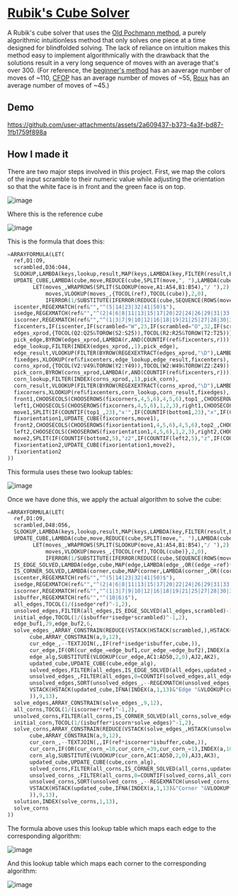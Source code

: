 # [Rubik's Cube Solver](https://docs.google.com/spreadsheets/d/10OTPkxLJdIL_NgJDqd0XcLkZhfuBC6HyFQo6GIUBLqs/)

A Rubik's cube solver that uses the [Old Pochmann method](https://ruwix.com/the-rubiks-cube/how-to-solve-the-rubiks-cube-blindfolded-tutorial/), a purely algorithmic intuitionless method that only solves one piece at a time designed for blindfolded solving. The lack of reliance on intuition makes this method easy to implement algorithmically with the drawback that the solutions result in a very long sequence of moves with an average that's over 300. (For reference, the [beginner's method](https://ruwix.com/the-rubiks-cube/how-to-solve-the-rubiks-cube-beginners-method/) has an aaverage number of moves of ~110, [CFOP](https://ruwix.com/the-rubiks-cube/advanced-cfop-fridrich/) has an average number of moves of ~55, [Roux](https://ruwix.com/the-rubiks-cube/different-rubiks-cube-solving-methods/roux-method/) has an average number of moves of ~45.)

## Demo

https://github.com/user-attachments/assets/2a609437-b373-4a3f-bd87-1fb1759f898a

## How I made it

There are two major steps involved in this project. First, we map the colors of the input scramble to their numeric value while adjusting the orientation so that the white face is in front and the green face is on top.

![image](https://github.com/user-attachments/assets/8a29a34b-d741-4dc3-9170-c147eba941bb)

Where this is the reference cube

![image](https://github.com/user-attachments/assets/7cf0ad03-6939-4ef0-a2c4-394632102c8d)

This is the formula that does this:

```py
=ARRAYFORMULA(LET(
  ref,D1:O9,
  scrambled,D36:O44,
  SLOOKUP,LAMBDA(keys,lookup,result,MAP(keys,LAMBDA(key,FILTER(result,EXACT(key,lookup))))),
  UPDATE_CUBE,LAMBDA(cube,move,REDUCE(cube,SPLIT(move,", "),LAMBDA(cube,move,
        LET(moves_,WRAPROWS(SPLIT(SLOOKUP(move,A1:A54,B1:B54),"/ "),2),
            moves,VLOOKUP(moves_,{TOCOL(ref),TOCOL(cube)},2,0),
            IFERROR(1/SUBSTITUTE(IFERROR(REDUCE(cube,SEQUENCE(ROWS(moves)),LAMBDA(cube,i,IF(cube=INDEX(moves,i,1),INDEX(moves,i,2)&"#",cube))),cube),"#",)^-1))))),
  iscenter,REGEXMATCH(ref&"","^(5|14|23|32|41|50)$"),
  isedge,REGEXMATCH(ref&"","^(2|4|6|8|11|13|15|17|20|22|24|26|29|31|33|35|38|40|42|44|47|49|51|53)$"),
  iscorner,REGEXMATCH(ref&"","^(1|3|7|9|10|12|16|18|19|21|25|27|28|30|34|36|37|39|43|45|46|48|52|54)$"),
  fixcenters,IF(iscenter,IF(scrambled="W",23,IF(scrambled="O",32,IF(scrambled="G",5,IF(scrambled="R",14,IF(scrambled="B",50,41))))),scrambled),
  edges_xprod,{TOCOL(Q2:Q25&TOROW(S2:S25)),TOCOL(R2:R25&TOROW(T2:T25))},
  pick_edge,BYROW(edges_xprod,LAMBDA(r,AND(COUNTIF(ref&fixcenters,r)))),
  edge_lookup,FILTER(INDEX(edges_xprod,,1),pick_edge),
  edge_result,VLOOKUP(FILTER(BYROW(REGEXEXTRACT(edges_xprod,"\D"),LAMBDA(r,JOIN(,r))),pick_edge),{S2:S25&T2:T25,Q2:Q25},2,0),
  fixedges,XLOOKUP(ref&fixcenters,edge_lookup,edge_result,fixcenters),
  corns_xprod,{TOCOL(V2:V49&TOROW(Y2:Y49)),TOCOL(W2:W49&TOROW(Z2:Z49)),TOCOL(X2:X49&TOROW(AA2:AA49))},
  pick_corn,BYROW(corns_xprod,LAMBDA(r,AND(COUNTIF(ref&fixcenters,r)))),
  corn_lookup,FILTER(INDEX(corns_xprod,,1),pick_corn),
  corn_result,VLOOKUP(FILTER(BYROW(REGEXEXTRACT(corns_xprod,"\D"),LAMBDA(r,JOIN(,r))),pick_corn),{Y2:Y49&Z2:Z49&AA2:AA49,V2:V49},2,0),
  fixcorners,XLOOKUP(ref&fixcenters,corn_lookup,corn_result,fixedges),
  front1,CHOOSECOLS(CHOOSEROWS(fixcorners,4,5,6),4,5,6),top1_,CHOOSEROWS(CHOOSECOLS(fixcorners,4,5,6),1,2,3),bottom1,CHOOSEROWS(CHOOSECOLS(fixcorners,4,5,6),7,8,9),
  left1,CHOOSECOLS(CHOOSEROWS(fixcorners,4,5,6),1,2,3),right1,CHOOSECOLS(CHOOSEROWS(fixcorners,4,5,6),7,8,9),back1,CHOOSECOLS(CHOOSEROWS(fixcorners,4,5,6),10,11,12),
  move1,SPLIT(IF(COUNTIF(top1_,23),"x'",IF(COUNTIF(bottom1,23),"x",IF(COUNTIF(left1,23),"y'",IF(COUNTIF(right1,23),"y",IF(COUNTIF(back1,23),"x2",))))),", "),
  fixorientation1,UPDATE_CUBE(fixcorners,move1),
  front2,CHOOSECOLS(CHOOSEROWS(fixorientation1,4,5,6),4,5,6),top2_,CHOOSEROWS(CHOOSECOLS(fixorientation1,4,5,6),1,2,3),bottom2,CHOOSEROWS(CHOOSECOLS(fixorientation1,4,5,6),7,8,9),
  left2,CHOOSECOLS(CHOOSEROWS(fixorientation1,4,5,6),1,2,3),right2,CHOOSECOLS(CHOOSEROWS(fixorientation1,4,5,6),7,8,9),back2,CHOOSECOLS(CHOOSEROWS(fixorientation1,4,5,6),10,11,12),
  move2,SPLIT(IF(COUNTIF(bottom2,5),"z2",IF(COUNTIF(left2,5),"z",IF(COUNTIF(right2,5),"z'",))),", "),
  fixorientation2,UPDATE_CUBE(fixorientation1,move2),
  fixorientation2
))
```

This formula uses these two lookup tables:

![image](https://github.com/user-attachments/assets/aa4f247b-e25a-4f16-9423-a99ae82991b8)

Once we have done this, we apply the actual algorithm to solve the cube:

```py
=ARRAYFORMULA(LET(
  ref,D1:O9,
  scrambled,D48:O56,
  SLOOKUP,LAMBDA(keys,lookup,result,MAP(keys,LAMBDA(key,FILTER(result,EXACT(key,lookup))))),
  UPDATE_CUBE,LAMBDA(cube,move,REDUCE(cube,SPLIT(move,", "),LAMBDA(cube,move,
        LET(moves_,WRAPROWS(SPLIT(SLOOKUP(move,A1:A54,B1:B54),"/ "),2),
            moves,VLOOKUP(moves_,{TOCOL(ref),TOCOL(cube)},2,0),
            IFERROR(1/SUBSTITUTE(IFERROR(REDUCE(cube,SEQUENCE(ROWS(moves)),LAMBDA(cube,i,IF(cube=INDEX(moves,i,1),INDEX(moves,i,2)&"#",cube))),cube),"#",)^-1))))),
  IS_EDGE_SOLVED,LAMBDA(edge,cube,MAP(edge,LAMBDA(edge_,OR((edge_=ref)*(edge_=cube))))),
  IS_CORNER_SOLVED,LAMBDA(corner,cube,MAP(corner,LAMBDA(corner_,OR((corner_=ref)*(corner_=cube))))),
  iscenter,REGEXMATCH(ref&"","^(5|14|23|32|41|50)$"),
  isedge,REGEXMATCH(ref&"","^(2|4|6|8|11|13|15|17|20|22|24|26|29|31|33|35|38|40|42|44|47|49|51|53)$"),
  iscorner,REGEXMATCH(ref&"","^(1|3|7|9|10|12|16|18|19|21|25|27|28|30|34|36|37|39|43|45|46|48|52|54)$"),
  isbuffer,REGEXMATCH(ref&"","^(10|6)$"),
  all_edges,TOCOL(1/(isedge*ref)^-1,2),
  unsolved_edges,FILTER(all_edges,IS_EDGE_SOLVED(all_edges,scrambled)-1),
  initial_edge,TOCOL(1/(isbuffer*isedge*scrambled)^-1,2),
  edge_buf1,29,edge_buf2,6,
  solve_edges_,ARRAY_CONSTRAIN(REDUCE(VSTACK(HSTACK(scrambled,),HSTACK(unsolved_edges,initial_edge)),SEQUENCE(20),LAMBDA(a,i,LET(
       cube,ARRAY_CONSTRAIN(a,9,12),
       cur_edge_,--TEXTJOIN(,,IF(ref*isedge*isbuffer,cube,)),
       cur_edge,IF(OR(cur_edge_=edge_buf1,cur_edge_=edge_buf2),INDEX(a,10,1),cur_edge_),
       edge_alg,SUBSTITUTE(VLOOKUP(cur_edge,AC1:AD50,2,0),AJ2,AK2),
       updated_cube,UPDATE_CUBE(cube,edge_alg),
       solved_edges,FILTER(all_edges,IS_EDGE_SOLVED(all_edges,updated_cube)),
       unsolved_edges_,FILTER(all_edges,0=COUNTIF(solved_edges,all_edges)),
       unsolved_edges,SORT(unsolved_edges_,--REGEXMATCH(unsolved_edges_&"","^(6|29)$"),1),
       VSTACK(HSTACK(updated_cube,IFNA(INDEX(a,1,13)&"Edge "&VLOOKUP(cur_edge,AF1:AG49,2,0)&": "&edge_alg&CHAR(10),INDEX(a,1,13))),HSTACK(unsolved_edges,solved_edges)))
       )),9,13),
  solve_edges,ARRAY_CONSTRAIN(solve_edges_,9,12),
  all_corns,TOCOL(1/(iscorner*ref)^-1,2),
  unsolved_corns,FILTER(all_corns,IS_CORNER_SOLVED(all_corns,solve_edges)-1),
  initial_corn,TOCOL(1/(isbuffer*iscorn*solve_edges)^-1,2),
  solve_corns,ARRAY_CONSTRAIN(REDUCE(VSTACK(solve_edges_,HSTACK(unsolved_corns,initial_corn)),SEQUENCE(20),LAMBDA(a,i,LET(
       cube,ARRAY_CONSTRAIN(a,9,12),
       cur_corn_,--TEXTJOIN(,,IF(ref*iscorner*isbuffer,cube,)),
       cur_corn,IF(OR(cur_corn_=10,cur_corn_=39,cur_corn_=1),INDEX(a,10,1),cur_corn_),
       corn_alg,SUBSTITUTE(VLOOKUP(cur_corn,AC1:AD50,2,0),AJ3,AK3),
       updated_cube,UPDATE_CUBE(cube,corn_alg),
       solved_corns,FILTER(all_corns,IS_CORNER_SOLVED(all_corns,updated_cube)),
       unsolved_corns_,FILTER(all_corns,0=COUNTIF(solved_corns,all_corns)),
       unsolved_corns,SORT(unsolved_corns_,--REGEXMATCH(unsolved_corns_&"","^(1|10|39)$"),1),
       VSTACK(HSTACK(updated_cube,IFNA(INDEX(a,1,13)&"Corner "&VLOOKUP(cur_corn,AF1:AG49,2,0)&": "&corn_alg&CHAR(10),INDEX(a,1,13))),HSTACK(unsolved_corns,solved_corns)))
       )),9,13),
  solution,INDEX(solve_corns,1,13),
  solve_corns
))
```

The formula above uses this lookup table which maps each edge to the corresponding algorithm:

![image](https://github.com/user-attachments/assets/608a2639-668b-4ab4-af4e-63dcde9d5547)

And this lookup table which maps each corner to the corresponding algorithm:

![image](https://github.com/user-attachments/assets/535134d7-f6fe-4c8d-92c8-0ebd1bb5f7f8)




